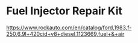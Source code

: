 # Fuel Injector Repair Kit
https://www.rockauto.com/en/catalog/ford,1983,f-250,6.9l+420cid+v8+diesel,1123669,fuel+&+air
